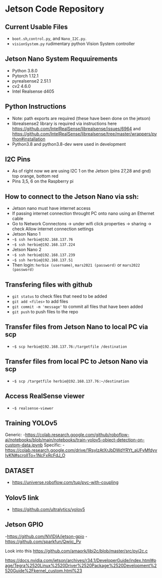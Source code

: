 # Jetson Code Repository

## Current Usable Files
- `boot.sh`,`control.py`, and `Nano_I2C.py`. 
- `visionSystem.py` rudimentary python Vision System controller

## Jetson Nano System Requuirements
- Python 3.8.0
- Pytorch 1.12.1
- pyrealsense2 2.51.1
- cv2 4.6.0
- Intel Realsense d405

## Python Instructions 
- Note: path exports are required (these have been done on the jetson)
- librealsense2 library is required via instructions here https://github.com/IntelRealSense/librealsense/issues/6964 and https://github.com/IntelRealSense/librealsense/tree/master/wrappers/python#installation
- Python3.8 and python3.8-dev were used in development

## I2C Pins
- As of right now we are using I2C 1 on the Jetson (pins 27,28 and gnd) top orange, bottom red
- Pins 3,5, 6 on the Raspberry pi

## How to connect to the Jetson Nano via ssh:
- Jetson nano must have internet access
- If passing internet connection throught PC onto nano using an Ethernet cable
- Go to Network Connectons -> under wifi click properties -> sharing -> check Allow internet connection settings
- Jetson Nano 1
- `~$ ssh herbie@192.168.137.76`
- `~$ ssh herbie@192.168.137.224`
- Jetson Nano 2
- `~$ ssh herbie@192.168.137.239`
- `~$ ssh herbie@192.168.137.51`
- Then login: `herbie (username)`, `mars2021 (password)` or `mars2022 (password)`

## Transfering files with github
- `git status` to check files that need to be added
- `git add <files>` to add files
- `git commit -m 'message'` to commit all files that have been added
- `git push` to push files to the repo

## Transfer files from Jetson Nano to local PC via scp
- `~$ scp herbie@192.168.137.76:/targetfile /destination`

## Transfer files from local PC to Jetson Nano via scp
- `~$ scp /targetfile herbie@192.168.137.76:~/destination`

## Access RealSense viewer
- `~$ realsense-viewer`

## Training YOLOv5
Generic:
-https://colab.research.google.com/github/roboflow-ai/notebooks/blob/main/notebooks/train-yolov5-object-detection-on-custom-data.ipynb
Specific:
-https://colab.research.google.com/drive/1RsylzAtXrJbDWdYRYt_aUFyMfdyvIyKN#scrollTo=1NcFxRcFdJ_O

## DATASET
- https://universe.roboflow.com/tup/pvc-with-coupling

## Yolov5 link
- https://github.com/ultralytics/yolov5
## Jetson GPIO
-https://github.com/NVIDIA/jetson-gpio
-https://github.com/sparkfun/Qwiic_Py

Look into this https://github.com/amaork/libi2c/blob/master/src/pyi2c.c

https://docs.nvidia.com/jetson/archives/r34.1/DeveloperGuide/index.html#page/Tegra%2520Linux%2520Driver%2520Package%2520Development%2520Guide%2Fkernel_custom.html%23


